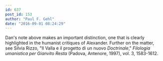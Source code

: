```yaml
---
id: 637
post_id: 153
author: "Paul F. Gehl"
date: "2016-09-01 08:24:29"
---
```

Dan's note above makes an important distinction, one that is clearly highlighted in the humanist critiques of Alexander. Further on the matter, see Silvia Rizzo, "Il Valla e il progetto di un nuovo *Doctrinale*," *Filologia umanistica per Gianvito Resta* (Padova, Antenore, 1997), vol. 3, 1583-1612.

